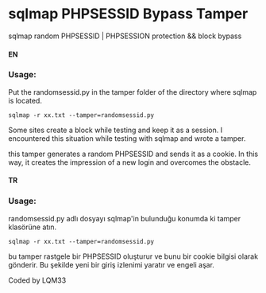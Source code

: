 <h1>sqlmap PHPSESSID Bypass Tamper</h1>
<p>sqlmap random PHPSESSID | PHPSESSION protection &amp;&amp; block bypass</p>

<h4>EN</h4>
<h3>Usage:</h3>
<p> Put the randomsessid.py in the tamper folder of the directory where sqlmap is located.</p>
<code>sqlmap -r xx.txt --tamper=randomsessid.py</code>

<p>Some sites create a block while testing and keep it as a session. I encountered this situation while testing with sqlmap and wrote a tamper.</p>
<p>this tamper generates a random PHPSESSID and sends it as a cookie. In this way, it creates the impression of a new login and overcomes the obstacle.</p>
<h4>TR</h4>
<h3>Usage:</h3>
<p>  randomsessid.py adlı dosyayı sqlmap'in bulunduğu konumda ki tamper klasörüne atın.</p>

<code>sqlmap -r xx.txt --tamper=randomsessid.py</code>

<p>bu tamper rastgele bir PHPSESSID oluşturur ve bunu bir cookie bilgisi olarak gönderir. Bu şekilde yeni bir giriş izlenimi yaratır ve engeli aşar.</p>
<p>Coded by LQM33</p>
